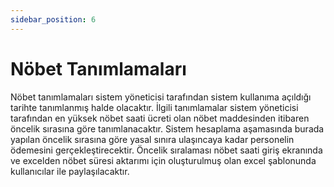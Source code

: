 ```yaml
---
sidebar_position: 6
---
```


# Nöbet Tanımlamaları

Nöbet tanımlamaları sistem yöneticisi tarafından sistem kullanıma açıldığı tarihte tanımlanmış halde olacaktır. İlgili tanımlamalar sistem yöneticisi tarafından en yüksek nöbet saati ücreti olan nöbet maddesinden itibaren öncelik sırasına göre tanımlanacaktır. Sistem hesaplama aşamasında burada yapılan öncelik sırasına göre yasal sınıra ulaşıncaya kadar personelin ödemesini gerçekleştirecektir. Öncelik sıralaması nöbet saati giriş ekranında ve excelden nöbet süresi aktarımı için oluşturulmuş olan excel şablonunda kullanıcılar ile paylaşılacaktır.